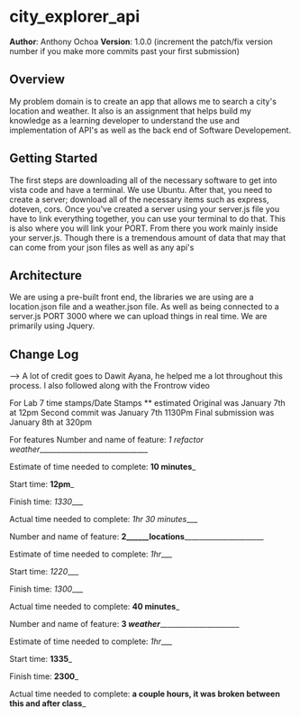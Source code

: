 # city_explorer_api

**Author**: Anthony Ochoa
**Version**: 1.0.0 (increment the patch/fix version number if you make more commits past your first submission)

## Overview
My problem domain is to create an app that allows me to search a city's location and weather. It also is an assignment that helps build my knowledge as a learning developer to understand the use and implementation of API's as well as the back end of Software Developement. 

## Getting Started
<!-- What are the steps that a user must take in order to build this app on their own machine and get it running? -->
The first steps are downloading all of the necessary software to get into vista code and have a terminal. We use Ubuntu. 
After that, you need to create a server; download all of the necessary items such as express, doteven, cors. 
Once you've created a server using your server.js file you have to link everything together, you can use your terminal to do that. This is also where you will link your PORT. 
From there you work mainly inside your server.js. Though there is a tremendous amount of data that may that can come from your json files as well as any api's

## Architecture
<!-- Provide a detailed description of the application design. What technologies (languages, libraries, etc) you're using, and any other relevant design information. -->
We are using a pre-built front end, the libraries we are using are a location.json file and a weather.json file. As well as being connected to a server.js PORT 3000 where we can upload things in real time. We are primarily using Jquery. 

## Change Log
<!-- Use this area to document the iterative changes made to your application as each feature is successfully implemented. Use time stamps. Here's an examples:
01-01-2001 4:59pm - Application now has a fully-functional express server, with a GET route for the location resource.
Since I did not this in real time the only time stamp I have is when it was live from my github -January 2nd 0640AM
## Credits and Collaborations
<!-- Give credit (and a link) to other people or resources that helped you build this application. -->
--> A lot of credit goes to Dawit Ayana, he helped me a lot throughout this process. I also followed along with the Frontrow video 


For Lab 7 time stamps/Date Stamps ** estimated
Original was January 7th at 12pm
Second commit was January 7th 1130Pm 
Final submission was January 8th at 320pm

For features 
Number and name of feature: _1 refactor weather_______________________________

Estimate of time needed to complete: __10 minutes___

Start time: __12pm___

Finish time: _1330____

Actual time needed to complete: _1hr 30 minutes____


Number and name of feature: __2______locations________________________

Estimate of time needed to complete: _1hr____

Start time: _1220____

Finish time: _1300____

Actual time needed to complete: __40 minutes___


Number and name of feature: __3 ___weather___________________________

Estimate of time needed to complete: _1hr____

Start time: __1335___

Finish time: __2300___

Actual time needed to complete: __a couple hours, it was broken between this and after class___